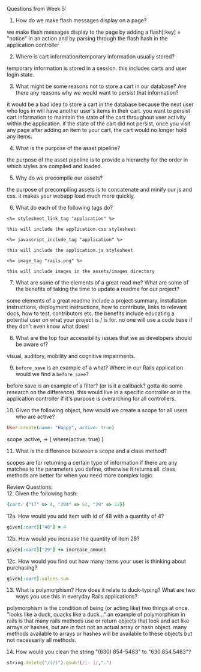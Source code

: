 Questions from Week 5:
1. How do we make flash messages display on a page?

we make flash messages display to the page by adding a flash[:key] = "notice" in an action and by parsing through the flash hash in the application controller

2. Where is cart information/temporary information usually stored?

temporary information is stored in a session. this includes carts and user login state.

3. What might be some reasons not to store a cart in our database? Are there any reasons why we would want to persist that information?

it would be a bad idea to store a cart in the database because the next user who logs in will have another user's items in their cart. you want to persist cart information to maintain the state of the cart throughout user activity within the application. if the state of the cart did not persist, once you visit any page after adding an item to your cart, the cart would no longer hold any items.

4. What is the purpose of the asset pipeline?

the purpose of the asset pipeline is to provide a hierarchy for the order in which styles are compiled and loaded.

5. Why do we precompile our assets?

the purpose of precompiling assets is to concatenate and minify our js and css. it makes your webapp load much more quickly.


6. What do each of the following tags do?

```
<%= stylesheet_link_tag "application" %>

this will include the application.css stylesheet

<%= javascript_include_tag "application" %>

this will include the application.js stylesheet

<%= image_tag "rails.png" %>

this will include images in the assets/images directory
```

7. What are some of the elements of a great read me? What are some of the benefits of taking the time to update a readme for our project?

some elements of a great readme include a project summary, installation instructions, deployment instructions, how to contribute, links to relevant docs, how to test, contributors etc. the benefits include educating a potential user on what your project is / is for. no one will use a code base if they don't even know what does!

8. What are the top four accessibility issues that we as developers should be aware of?

visual, auditory, mobility and cognitive impairments.

9. `before_save` is an example of a what? Where in our Rails application would we find a `before_save`?

before save is an example of a filter? (or is it a callback? gotta do some research on the difference). this would live in a specific controller or in the application controller if it's purpose is overarching for all controllers.

10. Given the following object, how would we create a scope for all users who are active?

```ruby
User.create(name: "Happy", active: true)
```

scope :active, -> { where(active: true) }

11. What is the difference between a scope and a class method?

scopes are for returning a certain type of information if there are any matches to the parameters you define, otherwise it returns all. class methods are better for when you need more complex logic.

Review Questions:  
12. Given the following hash:  

```ruby
{cart: {"17" => 4, "204" => 52, "29" => 22}}
```

  12a. How would you add item with id of 48 with a quantity of 4?

  ```ruby
  given[:cart]["48"] = 4
  ```

  12b. How would you increase the quantity of item 29?

  ```ruby
  given[:cart]["29"] += increase_amount
  ```

  12c. How would you find out how many items your user is thinking about purchasing?

  ```ruby
  given[:cart].values.sum
  ```

13. What is polymorphism? How does it relate to duck-typing? What are two ways you use this in everyday Rails applications?

polymorphism is the condition of being (or acting like) two things at once. "looks like a duck, quacks like a duck..." an example of polymorphism in rails is that many rails methods use or return objects that look and act like arrays or hashes, but are in fact not an actual array or hash object. many methods available to arrays or hashes will be available to these objects but not necessarily all methods.

14. How would you clean the string "(630) 854-5483" to "630.854.5483"?

```ruby
string.delete("/(/)").gsub!(/[- ]/,".")
```
